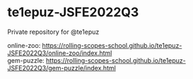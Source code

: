 # te1epuz-JSFE2022Q3
Private repository for @te1epuz

online-zoo: https://rolling-scopes-school.github.io/te1epuz-JSFE2022Q3/online-zoo/index.html  
gem-puzzle: https://rolling-scopes-school.github.io/te1epuz-JSFE2022Q3/gem-puzzle/index.html
